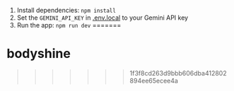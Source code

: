 

1. Install dependencies:
   `npm install`
2. Set the `GEMINI_API_KEY` in [.env.local](.env.local) to your Gemini API key
3. Run the app:
   `npm run dev`
=======
# bodyshine
>>>>>>> 1f3f8cd263d9bbb606dba412802894ee65ecee4a


